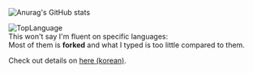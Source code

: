 ![Anurag's GitHub stats](https://github-readme-stats.vercel.app/api?username=HotoRas&show_icons=true&theme=radical)

![TopLanguage](https://github-readme-stats.vercel.app/api/top-langs/?username=HotoRas&langs_count=8&layout=compact&theme=radical")  
This won't say I'm fluent on specific languages:  
Most of them is **forked** and what I typed is too little compared to them.

Check out details on [here (korean)](https://home.jdh5968.pe.kr).
